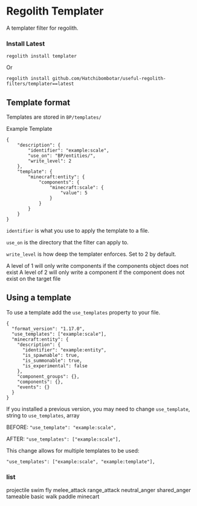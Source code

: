 # Regolith Templater
A templater filter for regolith.

### Install Latest
```
regolith install templater
```
Or
```
regolith install github.com/Hatchibombotar/useful-regolith-filters/templater==latest
```

## Template format
Templates are stored in `BP/templates/`

Example Template
```jsonc
{
    "description": {
        "identifier": "example:scale",
        "use_on": "BP/entities/",
        "write_level": 2
    },
    "template": {
        "minecraft:entity": {
            "components": {
                "minecraft:scale": {
                    "value": 5
                }
            }
        }
    }
}
```
`identifier` is what you use to apply the template to a file.

`use_on` is the directory that the filter can apply to.

`write_level` is how deep the templater enforces. Set to 2 by default.

A level of 1 will only write components if the components object does not exist
A level of 2 will only write a component if the component does not exist on the target file

## Using a template
To use a template add the `use_templates` property to your file.
```jsonc
{
  "format_version": "1.17.0",
  "use_templates": ["example:scale"],
  "minecraft:entity": {
    "description": {
      "identifier": "example:entity",
      "is_spawnable": true,
      "is_summonable": true,
      "is_experimental": false
    },
    "component_groups": {},
    "components": {},
    "events": {}
  }
}
```

If you installed a previous version, you may need to change `use_template`, string to `use_templates`, array

BEFORE: `"use_template": "example:scale",`

AFTER: `"use_templates": ["example:scale"],`

This change allows for multiple templates to be used:

`"use_templates": ["example:scale", "example:template"],`

### list

projectile
swim
fly
melee_attack
range_attack
neutral_anger
shared_anger
tameable
basic walk
paddle
minecart